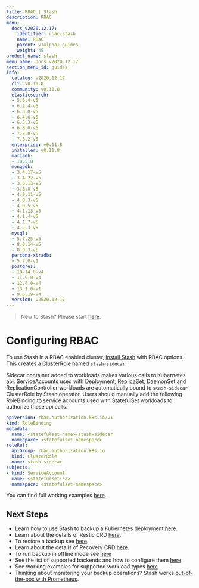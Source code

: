 ```yaml
---
title: RBAC | Stash
description: RBAC
menu:
  docs_v2020.12.17:
    identifier: rbac-stash
    name: RBAC
    parent: v1alpha1-guides
    weight: 45
product_name: stash
menu_name: docs_v2020.12.17
section_menu_id: guides
info:
  catalog: v2020.12.17
  cli: v0.11.8
  community: v0.11.8
  elasticsearch:
  - 5.6.4-v5
  - 6.2.4-v5
  - 6.3.0-v5
  - 6.4.0-v5
  - 6.5.3-v5
  - 6.8.0-v5
  - 7.2.0-v5
  - 7.3.2-v5
  enterprise: v0.11.8
  installer: v0.11.8
  mariadb:
  - 10.5.8
  mongodb:
  - 3.4.17-v5
  - 3.4.22-v5
  - 3.6.13-v5
  - 3.6.8-v5
  - 4.0.11-v5
  - 4.0.3-v5
  - 4.0.5-v5
  - 4.1.13-v5
  - 4.1.4-v5
  - 4.1.7-v5
  - 4.2.3-v5
  mysql:
  - 5.7.25-v5
  - 8.0.14-v5
  - 8.0.3-v5
  percona-xtradb:
  - 5.7.0-v1
  postgres:
  - 10.14.0-v4
  - 11.9.0-v4
  - 12.4.0-v4
  - 13.1.0-v1
  - 9.6.19-v4
  version: v2020.12.17
---
```


> New to Stash? Please start [here](/docs/v2020.12.17/concepts/README).

# Configuring RBAC

To use Stash in a RBAC enabled cluster, [install Stash](/docs/v2020.12.17/setup/README) with RBAC options. This creates a ClusterRole named `stash-sidecar`.

Sidecar container added to workloads makes various calls to Kubernetes api. ServiceAccounts used with Deployment, ReplicaSet, DaemonSet and ReplicationController workloads are automatically bound to `stash-sidecar` ClusterRole by Stash operator. Users should manually add the following RoleBinding to service accounts used with StatefulSet workloads to authorize these api calls.

```yaml
apiVersion: rbac.authorization.k8s.io/v1
kind: RoleBinding
metadata:
  name: <statefulset-name>-stash-sidecar
  namespace: <statefulset-namespace>
roleRef:
  apiGroup: rbac.authorization.k8s.io
  kind: ClusterRole
  name: stash-sidecar
subjects:
- kind: ServiceAccount
  name: <statefulset-sa>
  namespace: <statefulset-namespace>
```

You can find full working examples [here](/docs/v2020.12.17/guides/v1alpha1/workloads).

## Next Steps

- Learn how to use Stash to backup a Kubernetes deployment [here](/docs/v2020.12.17/guides/v1alpha1/backup).
- Learn about the details of Restic CRD [here](/docs/v2020.12.17/concepts/crds/v1alpha1/restic).
- To restore a backup see [here](/docs/v2020.12.17/guides/v1alpha1/restore).
- Learn about the details of Recovery CRD [here](/docs/v2020.12.17/concepts/crds/v1alpha1/recovery).
- To run backup in offline mode see [here](/docs/v2020.12.17/guides/v1alpha1/offline_backup)
- See the list of supported backends and how to configure them [here](/docs/v2020.12.17/guides/v1alpha1/backends/overview).
- See working examples for supported workload types [here](/docs/v2020.12.17/guides/v1alpha1/workloads).
- Thinking about monitoring your backup operations? Stash works [out-of-the-box with Prometheus](/docs/v2020.12.17/guides/v1alpha1/monitoring/overview).
